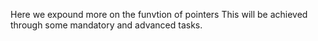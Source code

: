 Here we expound more on the funvtion of pointers
This will be achieved through some mandatory and advanced tasks.
